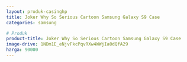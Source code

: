 ```yaml
---
layout: produk-casinghp
title: Joker Why So Serious Cartoon Samsung Galaxy S9 Case
categories: samsung

# Produk
product-title: Joker Why So Serious Cartoon Samsung Galaxy S9 Case
image-drive: 1NDm1E_eNjvFkcPqvRXw4WWjIa0dQfA29
harga: 90000
---
```


